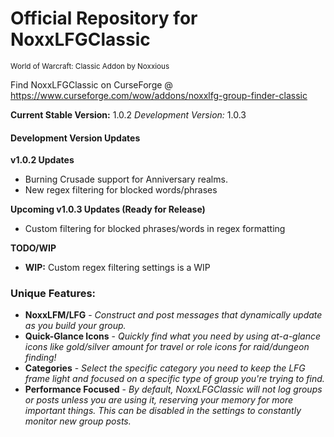 # Official Repository for NoxxLFGClassic
<sup>World of Warcraft: Classic Addon by Noxxious</sup>

Find NoxxLFGClassic on CurseForge @ https://www.curseforge.com/wow/addons/noxxlfg-group-finder-classic

**Current Stable Version:** 1.0.2
*Development Version:* 1.0.3

#### Development Version Updates
**v1.0.2 Updates**
* Burning Crusade support for Anniversary realms.
* New regex filtering for blocked words/phrases

**Upcoming v1.0.3 Updates (Ready for Release)**
* Custom filtering for blocked phrases/words in regex formatting

**TODO/WIP**
* **WIP:** Custom regex filtering settings is a WIP

### Unique Features:
* **NoxxLFM/LFG** - *Construct and post messages that dynamically update as you build your group.*
* **Quick-Glance Icons** - *Quickly find what you need by using at-a-glance icons like gold/silver amount for travel or role icons for raid/dungeon finding!*
* **Categories** - *Select the specific category you need to keep the LFG frame light and focused on a specific type of group you're trying to find.*
* **Performance Focused** - *By default, NoxxLFGClassic will not log groups or posts unless you are using it, reserving your memory for more important things. This can be disabled in the settings to constantly monitor new group posts.*
